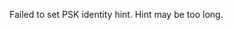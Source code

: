 
Failed to set PSK identity hint. Hint may be too long.

<a id="ERR_TLS_RENEGOTIATION_DISABLED"></a>
